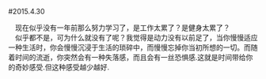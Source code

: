 #2015.4.30  

&emsp;现在似乎没有一年前那么努力学习了，是工作太累了？是健身太累了？  
&emsp;似乎都不是，可为什么就没有了呢？我觉得是动力没有以前足了，当你慢慢适应一种生活时，你会慢慢沉浸于生活的琐碎中，而慢慢忘掉你当初所想的一切。而随着时间的流逝，你突然会有一种失落感，而且会有一丝恐惧感.这就是时间带给你的奇妙感受.但这种感受越少越好.  
